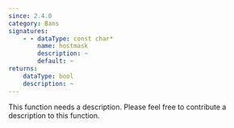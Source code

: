 ```yaml
---
since: 2.4.0
category: Bans
signatures:
    - - dataType: const char*
        name: hostmask
        description: ~
        default: ~
returns:
    dataType: bool
    description: ~
---
```


This function needs a description. Please feel free to contribute a description to this function.

